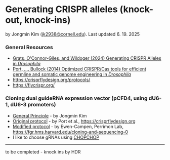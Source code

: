 # Generating CRISPR alleles (knock-out, knock-ins)

by Jongmin Kim (jk2938@cornell.edu). Last updated 6. 19. 2025

### General Resources
- [Grats, O'Connor-Giles, and Wildoger (2024) Generating CRISPR Alleles in <i>Drosophila</i>](https://pubmed.ncbi.nlm.nih.gov/37788869/)
- [Port, ..., Bullock (2014) Optimized CRISPR/Cas tools for efficient germline and somatic genome engineering in <i>Drosophila</i>](https://pubmed.ncbi.nlm.nih.gov/25002478/)
- https://crisprflydesign.org/protocols/
- https://flycrispr.org/

### Cloning dual guideRNA expression vector (pCFD4, using dU6-1, dU6-3 promoters)
- [General Principle](https://github.com/jongminkimlab/Storage/blob/main/25-0619_pCFD4-gRNA-cloning-principle.pdf) - by Jongmin Kim
- [Original protocol](https://github.com/jongminkimlab/Storage/blob/main/Cloning-with-pCFD4.pdf) - by Port et al., https://crisprflydesign.org
- [Modified protocol](https://github.com/jongminkimlab/Storage/blob/main/cloning_into_pcfd4_detailed.pdf) - by Ewen-Campen, Perrimon Lab, https://fgr.hms.harvard.edu/cloning-and-sequencing-0
- I like to choose gRNAs using [CHOPCHOP](https://chopchop.cbu.uib.no/)

---

to be completed - knock ins by HDR
